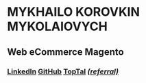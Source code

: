 # MYKHAILO KOROVKIN MYKOLAIOVYCH
## Web eCommerce Magento
### <a href="https://www.linkedin.com/in/mikhail-korovkin-57686b47/">LinkedIn</a> <a href="https://github.com/kovitch/">GitHub</a> <a href="https://www.toptal.com/resume/korovkin-mykhailo">TopTal</a> <a href="https://www.toptal.com/Xw678n/worlds-top-talent"><i>(referral)</i></a>
